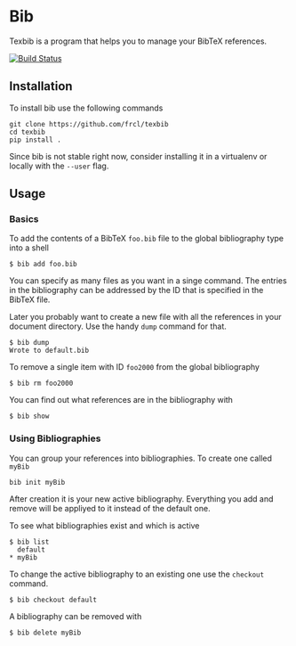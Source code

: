 # Bib
Texbib is a program that helps you to manage your BibTeX references.

[![Build Status](https://travis-ci.org/frcl/texbib.svg?branch=master)](https://travis-ci.org/frcl/texbib)

## Installation
To install bib use the following commands

```
git clone https://github.com/frcl/texbib
cd texbib
pip install .
```

Since bib is not stable right now, consider installing it in a virtualenv or locally with the `--user` flag.

## Usage

### Basics
To add the contents of a BibTeX `foo.bib` file to the global bibliography type into a shell
```
$ bib add foo.bib
```
You can specify as many files as you want in a singe command.
The entries in the bibliography can be addressed by the ID that is specified in the BibTeX file.

Later you probably want to create a new file with all the references in your document directory.
Use the handy `dump` command for that.
```
$ bib dump
Wrote to default.bib
```
To remove a single item with ID `foo2000` from the global bibliography
```
$ bib rm foo2000
```
You can find out what references are in the bibliography with
```
$ bib show
```

### Using Bibliographies
You can group your references into bibliographies. To create one called `myBib`
```
bib init myBib
```
After creation it is your new active bibliography.
Everything you add and remove will be appliyed to it instead of the default one.

To see what bibliographies exist and which is active
```
$ bib list
  default
* myBib
```
To change the active bibliography to an existing one use the `checkout` command.
```
$ bib checkout default
```
A bibliography can be removed with
```
$ bib delete myBib
```

<!-- TODO: API section -->
